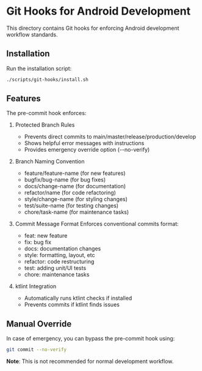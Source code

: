 # Git Hooks for Android Development

This directory contains Git hooks for enforcing Android development workflow standards.

## Installation

Run the installation script:

```bash
./scripts/git-hooks/install.sh
```

## Features

The pre-commit hook enforces:

1. Protected Branch Rules
   - Prevents direct commits to main/master/release/production/develop
   - Shows helpful error messages with instructions
   - Provides emergency override option (--no-verify)

2. Branch Naming Convention
   - feature/feature-name (for new features)
   - bugfix/bug-name (for bug fixes)
   - docs/change-name (for documentation)
   - refactor/name (for code refactoring)
   - style/change-name (for styling changes)
   - test/suite-name (for testing changes)
   - chore/task-name (for maintenance tasks)

3. Commit Message Format
   Enforces conventional commits format:
   - feat: new feature
   - fix: bug fix
   - docs: documentation changes
   - style: formatting, layout, etc
   - refactor: code restructuring
   - test: adding unit/UI tests
   - chore: maintenance tasks

4. ktlint Integration
   - Automatically runs ktlint checks if installed
   - Prevents commits if ktlint finds issues

## Manual Override

In case of emergency, you can bypass the pre-commit hook using:
```bash
git commit --no-verify
```

**Note**: This is not recommended for normal development workflow.